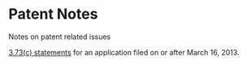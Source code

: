 Patent Notes
============

Notes on patent related issues

[3.73(c) statements](373-c-statement/README.md) for an application filed on or after March 16, 2013.

